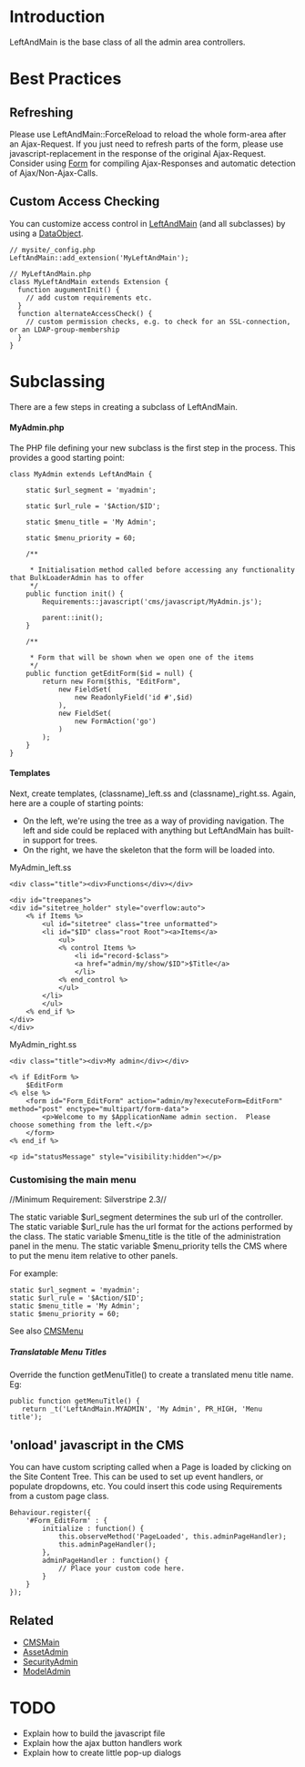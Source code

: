 # Introduction

LeftAndMain is the base class of all the admin area controllers.  

# Best Practices

## Refreshing

Please use LeftAndMain::ForceReload to reload the whole form-area after an Ajax-Request. If you just need to refresh parts of the form, please use javascript-replacement in the response of the original Ajax-Request. Consider using [Form](http://api.silverstripe.org/trunk/forms/core/Form.html) for  compiling Ajax-Responses and automatic detection of Ajax/Non-Ajax-Calls.
## Custom Access Checking

You can customize access control in [LeftAndMain](http://api.silverstripe.org/trunk/cms/core/LeftAndMain.html) (and all subclasses) by using a [DataObject](http://api.silverstripe.org/trunk/sapphire/model/DataObject.html).
~~~ {php}
// mysite/_config.php
LeftAndMain::add_extension('MyLeftAndMain');

// MyLeftAndMain.php
class MyLeftAndMain extends Extension {
  function augumentInit() {
    // add custom requirements etc.
  }
  function alternateAccessCheck() {
    // custom permission checks, e.g. to check for an SSL-connection, or an LDAP-group-membership
  }
}
~~~

# Subclassing

There are a few steps in creating a subclass of LeftAndMain.

#### MyAdmin.php

The PHP file defining your new subclass is the first step in the process.  This provides a good starting point:
~~~ {php}
class MyAdmin extends LeftAndMain {

	static $url_segment = 'myadmin';

	static $url_rule = '$Action/$ID';

	static $menu_title = 'My Admin';

	static $menu_priority = 60;

	/**

	 * Initialisation method called before accessing any functionality that BulkLoaderAdmin has to offer
	 */
	public function init() {
		Requirements::javascript('cms/javascript/MyAdmin.js');
		
		parent::init();
	}

	/**

	 * Form that will be shown when we open one of the items
	 */	 
	public function getEditForm($id = null) {
		return new Form($this, "EditForm",
			new FieldSet(
				new ReadonlyField('id #',$id)
			),
			new FieldSet(
				new FormAction('go')
			)
		);
	}
}
~~~

#### Templates

Next, create templates, (classname)_left.ss and (classname)_right.ss.  Again, here are a couple of starting points:

 * On the left, we're using the tree as a way of providing navigation.  The left and side could be replaced with anything but LeftAndMain has built-in support for trees.
 * On the right, we have the skeleton that the form will be loaded into.

MyAdmin_left.ss
~~~ {html}
<div class="title"><div>Functions</div></div>

<div id="treepanes">
<div id="sitetree_holder" style="overflow:auto">
	<% if Items %>
		<ul id="sitetree" class="tree unformatted">
		<li id="$ID" class="root Root"><a>Items</a>
			<ul>
			<% control Items %>
				<li id="record-$class">
				<a href="admin/my/show/$ID">$Title</a>
				</li>
			<% end_control %>
			</ul>
		</li>
		</ul>
	<% end_if %>
</div>
</div>
~~~

MyAdmin_right.ss
~~~ {html}
<div class="title"><div>My admin</div></div>

<% if EditForm %>
	$EditForm
<% else %>
	<form id="Form_EditForm" action="admin/my?executeForm=EditForm" method="post" enctype="multipart/form-data">
		<p>Welcome to my $ApplicationName admin section.  Please choose something from the left.</p>
	</form>
<% end_if %>

<p id="statusMessage" style="visibility:hidden"></p>
~~~


### Customising the main menu

//Minimum Requirement: Silverstripe 2.3//

The static variable $url_segment determines the sub url of the controller.
The static variable $url_rule has the url format for the actions performed by the class.
The static variable $menu_title is the title of the administration panel in the menu.
The static variable $menu_priority tells the CMS where to put the menu item relative to other panels.

For example:

~~~ {php}
static $url_segment = 'myadmin';
static $url_rule = '$Action/$ID';
static $menu_title = 'My Admin';
static $menu_priority = 60;
~~~

See also [CMSMenu](CMSMenu)

##### Translatable Menu Titles

Override the function getMenuTitle() to create a translated menu title name. Eg:

~~~ {php}
public function getMenuTitle() {
   return _t('LeftAndMain.MYADMIN', 'My Admin', PR_HIGH, 'Menu title');
~~~


## 'onload' javascript in the CMS

You can have custom scripting called when a Page is loaded by clicking on the Site Content Tree.
This can be used to set up event handlers, or populate dropdowns, etc.
You could insert this code using Requirements from a custom page class.

~~~ {javascript}
Behaviour.register({
	'#Form_EditForm' : {
		initialize : function() {
			this.observeMethod('PageLoaded', this.adminPageHandler);
			this.adminPageHandler();
		},
		adminPageHandler : function() {
			// Place your custom code here.
		}
	}
});

~~~

## Related

*  [CMSMain](CMSMain)
*  [AssetAdmin](AssetAdmin)
*  [SecurityAdmin](SecurityAdmin)
*  [ModelAdmin](ModelAdmin) 

# TODO

*  Explain how to build the javascript file
*  Explain how the ajax button handlers work
*  Explain how to create little pop-up dialogs
